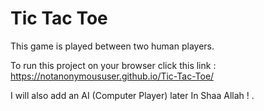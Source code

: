# Tic Tac Toe
 This game is played between two human players.

 To run this project on your browser click this link : https://notanonymoususer.github.io/Tic-Tac-Toe/
 
 I will also add an AI (Computer Player) later In Shaa Allah ! .
